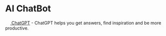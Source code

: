 # AI ChatBot
[<img src="https://cdn.oaistatic.com/assets/favicon-16x16-k7wntvgz.webp" height="16" width="16" /> ChatGPT](https://chatgpt.com/) - ChatGPT helps you get answers, find inspiration and be more productive.
